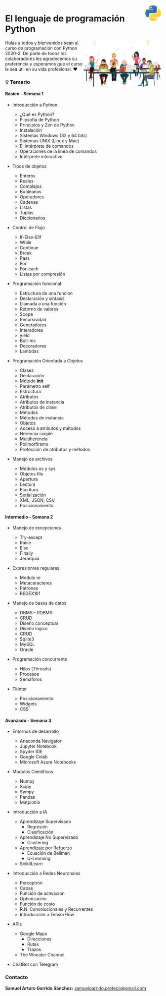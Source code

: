 <p>
  <img src="img/featured.png" align = "right"  width="50" height="50" />
</p>

# El lenguaje de programación Python

<p>
  <img src="img/pngwing.png" align = "right"  width="250" height="150"/>
</p>

Holas a todos y bienvenidos sean al curso de programación con Python 2020-2. De parte de todos los colaboradores les agradecemos su preferencia y esperamos que el curso le sea útil en su vida profesional. ❤️


### 💡 Temario
#### Básico - Semana 1

- Introducción a Python.
	- ¿Qué es Python?
	- Filosofía de Python
	- Principios y Zen de Python
	- Instalación
	- Sistemas Windows (32 y 64 bits)
	- Sistemas UNIX (Linux y Mac)
	- El intérprete de comandos
	- Operaciones de la línea de comandos
	- Intérprete interactivo

- Tipos de objetos
	- Enteros
	- Reales
	- Complejos
	- Booleanos
	- Operadores
	- Cadenas
	- Listas
	- Tuplas
	- Diccionarios

- Control de Flujo
	- If-Else-Elif
	- While
	- Continue
	- Break
	- Pass
	- For
	- For-each
	- Listas por compresión

- Programación funcional
	- Estructura de una función
	- Declaración y sintaxís
	- Llamada a una función
	- Retorno de valores
	- Scope
	- Recursividad
	- Generadores
	- Interadores
	- yield
	- Bult-ins
	- Decoradores
	- Lambdas

- Programación Orientada a Objetos
	- Clases
	- Declaración
	- Método __init__
	- Parámetro self
	- Estructura
	- Atributos
	- Atributos de instancia
	- Atributos de clase
	- Métodos
	- Métodos de instancia
	- Objetos
	- Acceso a atributos y métodos
	- Herencia simple
	- Multiherencia
	- Polimorfirsmo
	- Protección de atributos y métodos

- Manejo de archivos
	- Módulos os y sys
	- Objetos file
	- Apertura
	- Lectura
	- Escritura
	- Serialización
	- XML, JSON, CSV
	- Posicionamiento

#### Intermedio - Semana 2

- Manejo de excepciones
	- Try-except
	- Raise
	- Else
	- Finally
	- Jerarquía

- Expresionres regulares
	- Modulo re
	- Metacaracteres
	- Patrones
	- REGEX101

- Manejo de bases de datos
	- DBMS - RDBMS 
	- CRUD
	- Diseño conceptual
	- Diseño lógico
	- CRUD
	- Sqlite3
	- MySQL
	- Oracle

- Programación concurrente
	- Hilos (Threads) 
	- Procesos
	- Semáforos

- Tkinter
	- Posicionamiento
	- Widgets
	- CSS

#### Avanzado - Semana 3

- Entornos de desarrollo
	- Anaconda Navigator
	- Jupyter Notebook
	- Spyder IDE
	- Google Colab
	- Microsoft Azure Notebooks

- Módulos Científicos
	- Numpy
	- Scipy
	- Sympy
	- Pandas
	- Matplotlib
	

- Introducción a IA
	- Aprendizaje Supervisado
		-  	Regresión
		-   Clasificación
	- Aprendizaje No Supervisado
		- Clustering
	- Aprendizaje por Refuerzo
		- Ecuación de Bellman
		- Q-Learning 
	- ScikitLearn
	
- Introducción a Redes Neuronales
	- Perceptrón
	- Capas
	- Función de activación
	- Optimización
	- Función de costo
	- R.N. Convolucionales y Recurrentes
	- Introducción a TensorFlow

- APIs
	- Google Maps
		- Direcciones
		- Rutas
		- Trazos
	- The Wheater Channel

- ChatBot con Telegram


### Contacto 

**Samuel Arturo Garrido Sánchez:** samuelgarrido.proteco@gmail.com